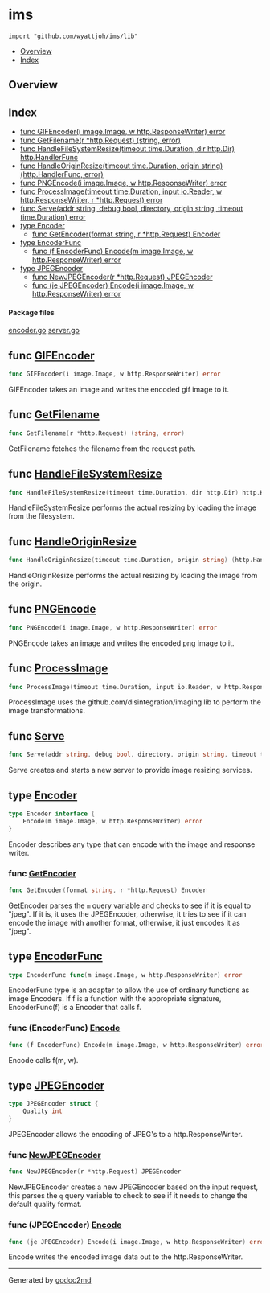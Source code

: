 

# ims
`import "github.com/wyattjoh/ims/lib"`

* [Overview](#pkg-overview)
* [Index](#pkg-index)

## <a name="pkg-overview">Overview</a>



## <a name="pkg-index">Index</a>
* [func GIFEncoder(i image.Image, w http.ResponseWriter) error](#GIFEncoder)
* [func GetFilename(r *http.Request) (string, error)](#GetFilename)
* [func HandleFileSystemResize(timeout time.Duration, dir http.Dir) http.HandlerFunc](#HandleFileSystemResize)
* [func HandleOriginResize(timeout time.Duration, origin string) (http.HandlerFunc, error)](#HandleOriginResize)
* [func PNGEncode(i image.Image, w http.ResponseWriter) error](#PNGEncode)
* [func ProcessImage(timeout time.Duration, input io.Reader, w http.ResponseWriter, r *http.Request) error](#ProcessImage)
* [func Serve(addr string, debug bool, directory, origin string, timeout time.Duration) error](#Serve)
* [type Encoder](#Encoder)
  * [func GetEncoder(format string, r *http.Request) Encoder](#GetEncoder)
* [type EncoderFunc](#EncoderFunc)
  * [func (f EncoderFunc) Encode(m image.Image, w http.ResponseWriter) error](#EncoderFunc.Encode)
* [type JPEGEncoder](#JPEGEncoder)
  * [func NewJPEGEncoder(r *http.Request) JPEGEncoder](#NewJPEGEncoder)
  * [func (je JPEGEncoder) Encode(i image.Image, w http.ResponseWriter) error](#JPEGEncoder.Encode)


#### <a name="pkg-files">Package files</a>
[encoder.go](/src/github.com/wyattjoh/ims/lib/encoder.go) [server.go](/src/github.com/wyattjoh/ims/lib/server.go) 





## <a name="GIFEncoder">func</a> [GIFEncoder](/src/target/encoder.go?s=1889:1948#L67)
``` go
func GIFEncoder(i image.Image, w http.ResponseWriter) error
```
GIFEncoder takes an image and writes the encoded gif image to it.



## <a name="GetFilename">func</a> [GetFilename](/src/target/server.go?s=1679:1728#L60)
``` go
func GetFilename(r *http.Request) (string, error)
```
GetFilename fetches the filename from the request path.



## <a name="HandleFileSystemResize">func</a> [HandleFileSystemResize](/src/target/server.go?s=2245:2326#L75)
``` go
func HandleFileSystemResize(timeout time.Duration, dir http.Dir) http.HandlerFunc
```
HandleFileSystemResize performs the actual resizing by loading the image
from the filesystem.



## <a name="HandleOriginResize">func</a> [HandleOriginResize](/src/target/server.go?s=3188:3275#L109)
``` go
func HandleOriginResize(timeout time.Duration, origin string) (http.HandlerFunc, error)
```
HandleOriginResize performs the actual resizing by loading the image
from the origin.



## <a name="PNGEncode">func</a> [PNGEncode](/src/target/encoder.go?s=1528:1586#L52)
``` go
func PNGEncode(i image.Image, w http.ResponseWriter) error
```
PNGEncode takes an image and writes the encoded png image to it.



## <a name="ProcessImage">func</a> [ProcessImage](/src/target/server.go?s=339:442#L12)
``` go
func ProcessImage(timeout time.Duration, input io.Reader, w http.ResponseWriter, r *http.Request) error
```
ProcessImage uses the github.com/disintegration/imaging lib to perform the
image transformations.



## <a name="Serve">func</a> [Serve](/src/target/server.go?s=4591:4681#L160)
``` go
func Serve(addr string, debug bool, directory, origin string, timeout time.Duration) error
```
Serve creates and starts a new server to provide image resizing services.




## <a name="Encoder">type</a> [Encoder](/src/target/encoder.go?s=329:407#L10)
``` go
type Encoder interface {
    Encode(m image.Image, w http.ResponseWriter) error
}
```
Encoder describes any type that can encode with the image and response
writer.







### <a name="GetEncoder">func</a> [GetEncoder](/src/target/encoder.go?s=1036:1091#L29)
``` go
func GetEncoder(format string, r *http.Request) Encoder
```
GetEncoder parses the `m` query variable and checks to see if it is equal to
"jpeg". If it is, it uses the JPEGEncoder, otherwise, it tries to see if it
can encode the image with another format, otherwise, it just encodes it as
"jpeg".





## <a name="EncoderFunc">type</a> [EncoderFunc](/src/target/encoder.go?s=603:668#L18)
``` go
type EncoderFunc func(m image.Image, w http.ResponseWriter) error
```
EncoderFunc type is an adapter to allow the use of
ordinary functions as image Encoders. If f is a function
with the appropriate signature, EncoderFunc(f) is a
Encoder that calls f.










### <a name="EncoderFunc.Encode">func</a> (EncoderFunc) [Encode](/src/target/encoder.go?s=695:766#L21)
``` go
func (f EncoderFunc) Encode(m image.Image, w http.ResponseWriter) error
```
Encode calls f(m, w).




## <a name="JPEGEncoder">type</a> [JPEGEncoder](/src/target/encoder.go?s=2617:2657#L94)
``` go
type JPEGEncoder struct {
    Quality int
}
```
JPEGEncoder allows the encoding of JPEG's to a http.ResponseWriter.







### <a name="NewJPEGEncoder">func</a> [NewJPEGEncoder](/src/target/encoder.go?s=2324:2372#L82)
``` go
func NewJPEGEncoder(r *http.Request) JPEGEncoder
```
NewJPEGEncoder creates a new JPEGEncoder based on the input request, this
parses the `q` query variable to check to see if it needs to change the
default quality format.





### <a name="JPEGEncoder.Encode">func</a> (JPEGEncoder) [Encode](/src/target/encoder.go?s=2731:2803#L99)
``` go
func (je JPEGEncoder) Encode(i image.Image, w http.ResponseWriter) error
```
Encode writes the encoded image data out to the http.ResponseWriter.








- - -
Generated by [godoc2md](http://godoc.org/github.com/davecheney/godoc2md)
